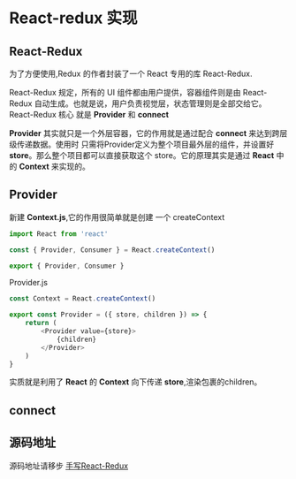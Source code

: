 # React-redux 实现

## React-Redux 

为了方便使用,Redux 的作者封装了一个 React 专用的库 React-Redux.

React-Redux 规定，所有的 UI 组件都由用户提供，容器组件则是由 React-Redux 自动生成。也就是说，用户负责视觉层，状态管理则是全部交给它。 React-Redux 核心 就是 **Provider** 和 **connect**

**Provider** 其实就只是一个外层容器，它的作用就是通过配合 **connect** 来达到跨层级传递数据。使用时 只需将Provider定义为整个项目最外层的组件，并设置好 **store**。那么整个项目都可以直接获取这个 store。它的原理其实是通过 **React** 中的 **Context** 来实现的。

## Provider

新建 **Context.js**,它的作用很简单就是创建 一个 createContext

```js
import React from 'react'

const { Provider, Consumer } = React.createContext()

export { Provider, Consumer }
```

Provider.js

```js
const Context = React.createContext()

export const Provider = ({ store, children }) => {
    return (
        <Provider value={store}>
            {children}
        </Provider>
    )
}
```

实质就是利用了 **React** 的 **Context** 向下传递 **store**,渲染包裹的children。

## connect


## 源码地址

源码地址请移步 [手写React-Redux](https://github.com/LiLixikun/Blog-example/tree/master/packages/react-redux)